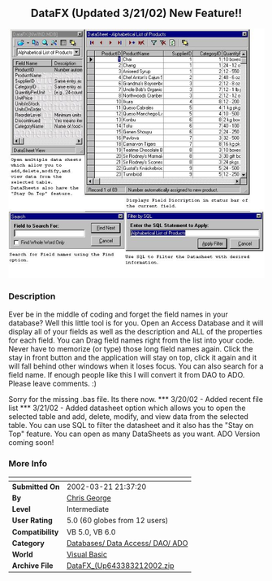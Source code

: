 ﻿<div align="center">

## DataFX \(Updated 3/21/02\) New Feature\!\!

<img src="PIC20023212144215729.jpg">
</div>

### Description

Ever be in the middle of coding and forget the field names in your database? Well this little tool is for you. Open an Access Database and it will display all of your fields as well as the description and ALL of the properties for each field. You can Drag field names right from the list into your code. Never have to memorize (or type) those long field names again. Click the stay in front button and the application will stay on top, click it again and it will fall behind other windows when it loses focus. You can also search for a field name. If enough people like this I will convert it from DAO to ADO. Please leave comments. :)

Sorry for the missing .bas file. Its there now. *** 3/20/02 - Added recent file list *** 3/21/02 - Added datasheet option which allows you to open the selected table and add, delete, modify, and view data from the selected table. You can use SQL to filter the datasheet and it also has the "Stay on Top" feature. You can open as many DataSheets as you want. ADO Version coming soon!
 
### More Info
 


<span>             |<span>
---                |---
**Submitted On**   |2002-03-21 21:37:20
**By**             |[Chris George](https://github.com/Planet-Source-Code/PSCIndex/blob/master/ByAuthor/chris-george.md)
**Level**          |Intermediate
**User Rating**    |5.0 (60 globes from 12 users)
**Compatibility**  |VB 5\.0, VB 6\.0
**Category**       |[Databases/ Data Access/ DAO/ ADO](https://github.com/Planet-Source-Code/PSCIndex/blob/master/ByCategory/databases-data-access-dao-ado__1-6.md)
**World**          |[Visual Basic](https://github.com/Planet-Source-Code/PSCIndex/blob/master/ByWorld/visual-basic.md)
**Archive File**   |[DataFX\_\(Up643383212002\.zip](https://github.com/Planet-Source-Code/chris-george-datafx-updated-3-21-02-new-feature__1-32842/archive/master.zip)








